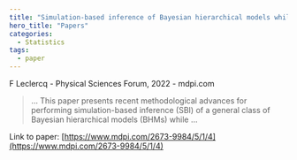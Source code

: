 ```yaml
---
title: "Simulation-based inference of Bayesian hierarchical models while checking for model misspecification"
hero_title: "Papers"
categories:
  - Statistics
tags:
  - paper
---
```

F Leclercq - Physical Sciences Forum, 2022 - mdpi.com



>… This paper presents recent methodological advances for performing simulation-based inference (SBI) of a general class of Bayesian hierarchical models (BHMs) while …

Link to paper: [https://www.mdpi.com/2673-9984/5/1/4](https://www.mdpi.com/2673-9984/5/1/4)
